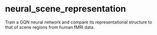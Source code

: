 # neural_scene_representation
Train a GQN neural network and compare its representational structure to that of scene regions from human fMRI data.
